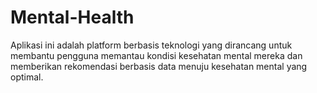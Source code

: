 # Mental-Health
Aplikasi ini adalah platform berbasis teknologi yang dirancang untuk membantu pengguna memantau kondisi kesehatan mental mereka dan memberikan rekomendasi berbasis data menuju kesehatan mental yang optimal.
